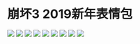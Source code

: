 # 崩坏3 2019新年表情包

![](https://cdn.jsdelivr.net/gh/2x-ercha/twikoo-magic/image/HONKAI3-NEWYEAR-2019/071bbe280b49a56f56673ca77a184c1a291e9afc.gif)
![](https://cdn.jsdelivr.net/gh/2x-ercha/twikoo-magic/image/HONKAI3-NEWYEAR-2019/74db7cc805ac5d1b84288404e94dbe326d28b9e5.jpg)
![](https://cdn.jsdelivr.net/gh/2x-ercha/twikoo-magic/image/HONKAI3-NEWYEAR-2019/878d2595a745699bb91dbf33cb42ae5b59bfd7b8.jpg)
![](https://cdn.jsdelivr.net/gh/2x-ercha/twikoo-magic/image/HONKAI3-NEWYEAR-2019/882f2334a29fe93338bb71457eff4d897f5616d9.jpg)
![](https://cdn.jsdelivr.net/gh/2x-ercha/twikoo-magic/image/HONKAI3-NEWYEAR-2019/9342f517b5b582ffe12ebd615110c1bf35356a30.gif)
![](https://cdn.jsdelivr.net/gh/2x-ercha/twikoo-magic/image/HONKAI3-NEWYEAR-2019/bbb0028c61d7d42bd2011fabb3f9cc484ddef25e.gif)
![](https://cdn.jsdelivr.net/gh/2x-ercha/twikoo-magic/image/HONKAI3-NEWYEAR-2019/cda9a6db290e994d523d34ae870fa809b9ba918c.gif)
![](https://cdn.jsdelivr.net/gh/2x-ercha/twikoo-magic/image/HONKAI3-NEWYEAR-2019/d98272af4c6c58dee0b50b42c58a5a65acfa6788.gif)
![](https://cdn.jsdelivr.net/gh/2x-ercha/twikoo-magic/image/HONKAI3-NEWYEAR-2019/dc1a2b2032fad29373fe8460d4ad89ca848355a9.jpg)
